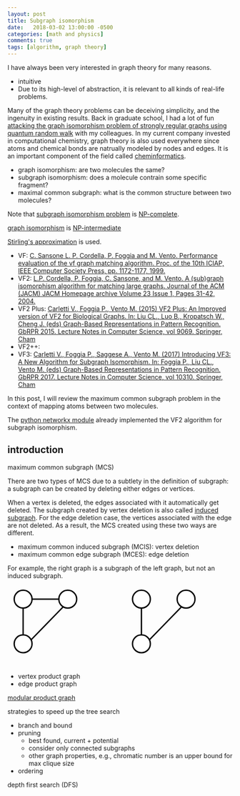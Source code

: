 ```yaml
---
layout: post
title: Subgraph isomorphism
date:   2018-03-02 13:00:00 -0500
categories: [math and physics]
comments: true
tags: [algorithm, graph theory]
---
```


I have always been very interested in graph theory for many reasons.

* intuitive 
* Due to its high-level of abstraction, it is relevant to all kinds of real-life problems.

Many of the graph theory problems can be deceiving simplicity, and the ingenuity in existing results.
Back in graduate school, I had a lot of fun [attacking the graph isomorphism problem of strongly regular graphs using quantum random walk](https://journals.aps.org/pra/abstract/10.1103/PhysRevA.81.052313) with my colleagues.
In my current company invested in computational chemistry,
graph theory is also used everywhere since atoms and chemical bonds are natrually modeled by nodes and edges.
It is an important component of the field called [cheminformatics](https://en.wikipedia.org/wiki/Cheminformatics).

* graph isomorphism: are two molecules the same?
* subgraph isomorphism: does a molecule contrain some specific fragment?
* maximal common subgraph: what is the common structure between two molecules?

Note that [subgraph isomorphism problem](https://en.wikipedia.org/wiki/Subgraph_isomorphism_problem) is [NP-complete](https://en.wikipedia.org/wiki/NP-completeness).

[graph isomorphism](https://en.wikipedia.org/wiki/Graph_isomorphism_problem) is [NP-intermediate](https://en.wikipedia.org/wiki/NP-intermediate)


[Stirling's approximation](https://en.wikipedia.org/wiki/Stirling%27s_approximation) is used.

* VF: [C. Sansone L. P. Cordella, P. Foggia and M. Vento. Performance evaluation of the vf graph matching algorithm. Proc. of the 10th ICIAP, IEEE Computer Society Press, pp. 1172-1177, 1999.](http://ieeexplore.ieee.org/abstract/document/797762/)
* VF2: [L.P. Cordella, P. Foggia, C. Sansone, and M. Vento. A (sub)graph isomorphism algorithm for matching large graphs. Journal of the ACM (JACM) JACM Homepage archive Volume 23 Issue 1, Pages 31-42, 2004.](https://pdfs.semanticscholar.org/b621/74dcbd30c690014c3bdd769a4a15b7e37839.pdf)
* VF2 Plus: [Carletti V., Foggia P., Vento M. (2015) VF2 Plus: An Improved version of VF2 for Biological Graphs. In: Liu CL., Luo B., Kropatsch W., Cheng J. (eds) Graph-Based Representations in Pattern Recognition. GbRPR 2015. Lecture Notes in Computer Science, vol 9069. Springer, Cham](https://link.springer.com/chapter/10.1007/978-3-319-18224-7_17)
* VF2++:
* VF3: [Carletti V., Foggia P., Saggese A., Vento M. (2017) Introducing VF3: A New Algorithm for Subgraph Isomorphism. In: Foggia P., Liu CL., Vento M. (eds) Graph-Based Representations in Pattern Recognition. GbRPR 2017. Lecture Notes in Computer Science, vol 10310. Springer, Cham](https://link.springer.com/chapter/10.1007/978-3-319-58961-9_12)


In this post, I will review the maximum common subgraph problem in the context of mapping atoms between two molecules.

The [python networkx module](https://networkx.github.io/) already implemented the VF2 algorithm for subgraph isomorphism.

## introduction

maximum common subgraph (MCS)

There are two types of MCS due to a subtlety in the definition of subgraph: a subgraph can be created by deleting either edges or vertices.

When a vertex is deleted, the edges associated with it automatically get deleted.
The subgraph created by vertex deletion is also called [induced subgraph](https://en.wikipedia.org/wiki/Induced_subgraph).
For the edge deletion case, the vertices associated with the edge are not deleted.
As a result, the MCS created using these two ways are different.

* maximum common induced subgraph (MCIS): vertex deletion
* maximum common edge subgraph (MCES): edge deletion

For example, the right graph is a subgraph of the left graph, but not an induced subgraph.

<svg width='430' height='180'>
<circle cx='400' cy='30' r='20' fill='white' stroke-width='3' stroke='black' /> 
<circle cx='300' cy='30' r='20' fill='white' stroke-width='3' stroke='black' /> 
<circle cx='300' cy='130' r='20' fill='white' stroke-width='3' stroke='black' /> 

<circle cx='135' cy='30' r='20' fill='white' stroke-width='3' stroke='black' /> 
<circle cx='35' cy='30' r='20' fill='white' stroke-width='3' stroke='black' /> 
<circle cx='35' cy='130' r='20' fill='white' stroke-width='3' stroke='black' /> 
<line x1="300" y1="49" x2="300" y2="111" stroke="#000" stroke-width="3" />
<line x1="390" y1="47" x2="317" y2="122" stroke="#000" stroke-width="3" />
<line x1="35" y1="49" x2="35" y2="111" stroke="#000" stroke-width="3" />
<line x1="125" y1="47" x2="52" y2="122" stroke="#000" stroke-width="3" />
<line x1="54" y1="30" x2="115" y2="30" stroke="#000" stroke-width="3" />
</svg>

* vertex product graph
* edge product graph

[modular product graph](https://en.wikipedia.org/wiki/Modular_product_of_graphs)

strategies to speed up the tree search

* branch and bound
* pruning
    * best found, current + potential
    * consider only connected subgraphs
    * other graph properties, e.g., chromatic number is an upper bound for max clique size
* ordering



depth first search (DFS)
